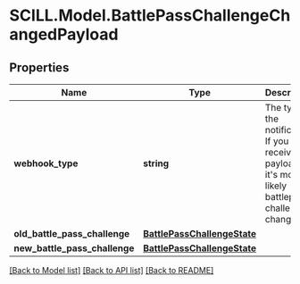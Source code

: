 # SCILL.Model.BattlePassChallengeChangedPayload
## Properties

Name | Type | Description | Notes
------------ | ------------- | ------------- | -------------
**webhook_type** | **string** | The type of the notification. If you receive this payload, it&#x27;s most likely battlepass-challenge-changed | [optional] 
**old_battle_pass_challenge** | [**BattlePassChallengeState**](BattlePassChallengeState.md) |  | [optional] 
**new_battle_pass_challenge** | [**BattlePassChallengeState**](BattlePassChallengeState.md) |  | [optional] 

[[Back to Model list]](../README.md#documentation-for-models) [[Back to API list]](../README.md#documentation-for-api-endpoints) [[Back to README]](../README.md)

